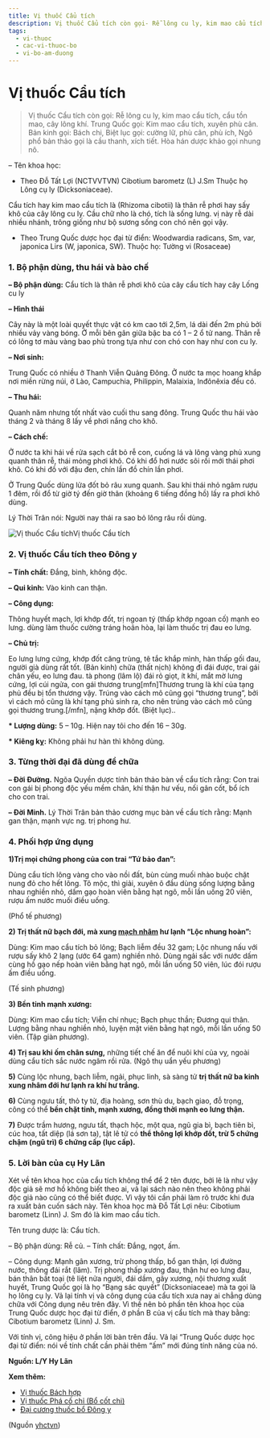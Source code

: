 ```yaml
---
title: Vị thuốc Cẩu tích
description: Vị thuốc Cẩu tích còn gọi- Rễ lông cu ly, kim mao cẩu tích, cẩu tồn mao, cây lông khí. Trung Quốc gọi- Kim mao cẩu tích, xuyên phù cân. Bản kinh gọi- Bách chi, Biệt lục gọi- cường lữ, phù cân, phù ích, Ngô phổ bản thảo gọi là cầu thanh, xích tiết. Hòa hán dược khảo gọi nhung nô.
tags:
  - vi-thuoc
  - cac-vi-thuoc-bo
  - vi-bo-am-duong
---
```


# Vị thuốc Cẩu tích 

> Vị thuốc Cẩu tích còn gọi: Rễ lông cu ly, kim mao cẩu tích, cẩu tồn mao, cây lông khí. Trung Quốc gọi: Kim mao cẩu tích, xuyên phù cân. Bản kinh gọi: Bách chi, Biệt lục gọi: cường lữ, phù cân, phù ích, Ngô phổ bản thảo gọi là cầu thanh, xích tiết. Hòa hán dược khảo gọi nhung nô.

– Tên khoa học:

+ Theo Đỗ Tất Lợi (NCTVVTVN) Cibotium barometz (L) J.Sm Thuộc họ Lông cụ ly (Dicksoniaceae).

Cẩu tích hay kim mao cẩu tích là (Rhizoma cibotii) là thân rễ phơi hay sấy khô của cây lông cu ly. Cầu chữ nho là chó, tích là sống lưng. vị này rễ dài nhiều nhánh, trông giống như bộ sương sống con chó nên gọi vậy.

+ Theo Trung Quốc dược học đại từ điển: Woodwardia radicans, Sm, var, japonica Lirs (W, japonica, SW). Thuộc họ: Tường vi (Rosaceae)

### 1. Bộ phận dùng, thu hái và bào chế

**– Bộ phận dùng:** Cẩu tích là thân rễ phơi khô của cây cẩu tích hay cây Lống cu ly

**– Hình thái**

Cây này là một loài quyết thực vật có km cao tới 2,5m, lá dài đến 2m phủ bởi nhiều vảy vàng bóng. Ở mỗi bên gân giữa bậc ba có 1 – 2 ổ tử nang. Thân rễ có lông tơ màu vàng bao phủ trong tựa như con chó con hay như con cu ly.

**– Nơi sinh:**

Trung Quốc có nhiều ở Thanh Viễn Quảng Đông. Ở nước ta mọc hoang khắp nơi miền rừng núi, ở Lào, Campuchia, Philippin, Malaixia, Inđônêxia đều có.

**– Thu hái:**

Quanh năm nhưng tốt nhất vào cuối thu sang đông. Trung Quốc thu hái vào tháng 2 và tháng 8 lấy về phơi nắng cho khô.

**– Cách chế:**

Ở nước ta khi hái về rửa sạch cắt bỏ rễ con, cuống lá và lông vàng phủ xung quanh thân rễ, thái mỏng phơi khô. Có khi đổ hơi nước sôi rồi mới thái phơi khô. Có khi đồ với đậu đen, chín lần đồ chín lần phơi.

Ở Trung Quốc dùng lửa đốt bỏ râu xung quanh. Sau khi thái nhỏ ngâm rượu 1 đêm, rồi đổ từ giờ tý đến giờ thân (khoảng 6 tiếng đồng hồ) lấy ra phơi khô dùng.

Lý Thời Trân nói: Người nay thái ra sao bỏ lông râu rồi dùng.

![Vị thuốc Cẩu tích](/imgs/yhctvn/Vi-thuoc-Cau-tich.jpg)Vị thuốc Cẩu tích

### 2. Vị thuốc Cẩu tích theo Đông y

**– Tính chất:** Đắng, bình, không độc.

**– Qui kinh:** Vào kinh can thận.

**– Công dụng:**

Thông huyết mạch, lợi khớp đốt, trị ngoan tý (thấp khớp ngoan cố) mạnh eo lưng. dùng làm thuốc cường tráng hoãn hòa, lại làm thuốc trị đau eo lưng.

**– Chủ trị:**

Eo lưng lưng cứng, khớp đốt căng trùng, tê tắc khắp mình, hàn thấp gối đau, người già dùng rất tốt. (Bản kinh) chữa (thất nịch) không đi đái được, trai gái chân yếu, eo lưng đau. tà phong (lâm lộ) đái rỏ giọt, ít khí, mắt mờ lưng cứng, lợi cúi ngửa, con gái thương trung[mfn]Thương trung là khí của tạng phủ đều bị tổn thương vậy. Trúng vào cách mô cũng gọi “thương trung”, bởi vì cách mô cũng là khí tạng phủ sinh ra, cho nên trúng vào cách mô cũng gọi thương trung.[/mfn], nặng khớp đốt. (Biệt lục)..

**\* Lượng dùng:** 5 – 10g. Hiện nay tôi cho đến 16 – 30g.

**\* Kiêng kỵ:** Không phải hư hàn thì không dùng.

### 3. Từng thời đại đã dùng để chữa

**– Đời Đường.** Ngõa Quyền dược tính bản thảo bàn về cẩu tích rằng: Con trai con gái bị phong độc yếu mềm chân, khí thận hư vếu, nối gân cốt, bổ ích cho con trai.

**– Đời Minh.** Lý Thời Trân bản thảo cương mục bàn về cẩu tích rằng: Mạnh gan thận, mạnh vực ng. trị phong hư.

### 4. Phối hợp ứng dụng

**1)Trị mọi chứng phong của con trai “Tứ bảo đan”:**

Dùng cẩu tích lông vàng cho vào nồi đất, bùn cùng muối nhào buộc chặt nung đỏ cho hết lông. Tô mộc, thì giải, xuyên ô đầu dùng sống lượng bằng nhau nghiền nhỏ, dấm gạo hoàn viên bằng hạt ngô, mỗi lần uống 20 viên, rượu ấm nước muối điều uống.

(Phổ tế phương)

**2) Trị thất nữ bạch đới, mà xung [mạch nhâm](/yhctvn/dai-cuong-mach-nham) hư lạnh “Lộc nhung hoàn”:**

Dùng: Kim mao cẩu tích bỏ lông; Bạch liễm đều 32 gam; Lộc nhung nấu với rượu sấy khô 2 lạng (ước 64 gam) nghiền nhỏ. Dùng ngải sắc với nước dấm cùng hồ gạo nếp hoàn viên bằng hạt ngô, mỗi lần uống 50 viên, lúc đói rượu ấm điều uống.

(Tế sinh phương)

**3) Bền tinh mạnh xương:**

Dùng: Kim mao cẩu tích; Viễn chí nhục; Bạch phục thần; Đương qui thân. Lượng bằng nhau nghiền nhỏ, luyện mật viên bằng hạt ngô, mỗi lần uống 50 viên. (Tập giàn phương).

**4) Trị sau khi ốm chân sưng,** những tiết chế ăn để nuôi khí của vỵ, ngoài dùng cẩu tích sắc nước ngâm rồi rửa. (Ngô thụ uẩn yếu phương)

**5)** Cùng lộc nhung, bạch liễm, ngải, phục linh, sà sàng tử **trị thất nữ ba kinh xung nhâm đới hư lạnh ra khí hư trắng.**

**6)** Cùng ngưu tất, thỏ ty tử, địa hoàng, sơn thù du, bạch giao, đỗ trọng, công có thể **bền chặt tinh, mạnh xương, đồng thời mạnh eo lưng thận.**

**7)** Được trầm hương, ngưu tất, thạch hộc, một qua, ngũ gia bì, bạch tiên bì, cúc hoa, tất diệp (lá sơn ta), tật lê tử có **thể thông lợi khớp đốt, trừ 5 chứng chậm (ngũ trì) 6 chứng cấp (lục cấp).**

### 5. Lời bàn của cụ Hy Lãn

Xét về tên khoa học của cẩu tích không thể để 2 tên được, bởi lẽ là như vậy độc giả sẽ mơ hồ không biết theo ai, vả lại sách nào nên theo không phải độc giả nào cũng có thể biết được. Vì vậy tôi cần phải làm rõ trước khi đưa ra xuất bản cuốn sách này. Tên khoa học mà Đỗ Tất Lợi nêu: Cibotium barometz (Linn) J. Sm đó là kim mao cẩu tích.

Tên trung dược là: Cẩu tích.

– Bộ phận dùng: Rễ củ. – Tính chất: Đắng, ngọt, ấm.

– Công dụng: Mạnh gân xương, trừ phong thấp, bổ gan thận, lợi đường nước, thông đái rắt (lâm). Trị phong thấp xương đau, thận hư eo lưng đau, bán thân bất toại (tê liệt nửa người, đái dầm, gãy xương, nội thương xuất huyết, Trung Quốc gọi là họ “Bạng sác quyết” (Dicksoniaceae) mà ta gọi là họ lông cụ ly. Vả lại tính vị và công dụng của cẩu tích xưa nay ai chẳng dùng chữa với Công dụng nêu trên đây. Vì thế nên bỏ phần tên khoa học của Trung Quốc dược học đại từ điển, ở phần B của vị cẩu tích mà thay bằng: Cibotium barometz (Linn) J. Sm.

Với tính vị, công hiệu ở phần lời bàn trên đầu. Vả lại “Trung Quốc dược học đại từ điển: nói về tính chất cần phải thêm “ấm” mới đúng tính năng của nó.

**Nguồn: L/Y Hy Lãn**

**Xem thêm:**

* [Vị thuốc Bách hợp](/yhctvn/vi-thuoc-bach-hop)
* [Vị thuốc Phá cố chỉ (Bổ cốt chi)](/yhctvn/vi-thuoc-pha-co-chi-bo-cot-chi)
* [Đại cương thuốc bổ Đông y](/yhctvn/dai-cuong-thuoc-bo-dong-y)

(Nguồn <a href="https://yhctvn.com/vi-thuoc-cau-tich/" target="_blank">yhctvn</a>)
